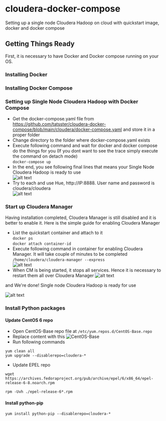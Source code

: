 # cloudera-docker-compose
Setting up a single node Cloudera Hadoop on cloud with quickstart image, docker and docker compose

## Getting Things Ready
First, it is necessary to have Docker and Docker compose running on your OS.

### Installing Docker
### Installing Docker Compose

### Setting up Single Node Cloudera Hadoop with Docker Compose  
* Get the docker-compose.yaml file from https://github.com/tatsster/cloudera-docker-compose/blob/main/cloudera/docker-compose.yaml and store it in a proper folder  
* Change directory to the folder where docker-compose.yaml exists  
* Execute following command and wait for docker and docker compose do the things for you (If you dont want to see the trace simply execute the command on detach mode)  
``` docker-compose up ``` 
* In the end, you see following final lines that means your Single Node Cloudera Hadoop is ready to use  
![alt text](https://github.com/emirkorkmaz/cloudera-quickstart-docker-compose/blob/master/misc/images/installation_done.png "Installation Done!")  
* Try to each and use Hue, http://IP:8888. User name and password is cloudera/cloudera  
![alt text](https://github.com/emirkorkmaz/cloudera-quickstart-docker-compose/blob/master/misc/images/hue_login.png "Hue Login")  

### Start up Cloudera Manager
Having installation completed, Cloudera Manager is still disabled and it is better to enable it. Here is the simple guide for enabling Cloudera Manager  

* List the quickstart container and attach to it  
``` docker ps ```   
``` docker attach container-id ```  
* Execute following command in container for enabling Cloudera Manager. It will take couple of minutes to be completed  
``` /home/cloudera/cloudera-manager --express ```  
![alt text](https://github.com/emirkorkmaz/cloudera-quickstart-docker-compose/blob/master/misc/images/cm_installed.png "CM Installed")  
* When CM is being started, it stops all services. Hence it is necessary to restart them all over Cloudera Manager
![alt text](https://github.com/emirkorkmaz/cloudera-quickstart-docker-compose/blob/master/misc/images/cm_start.png "CM Installed")  

and We're done! Single node Cloudera Hadoop is ready for use

![alt text](https://github.com/emirkorkmaz/cloudera-quickstart-docker-compose/blob/master/misc/images/cm_services_started.png "We're Done")  

### Install Python packages
#### Update CentOS 6 repo
* Open CentOS-Base repo file at `/etc/yum.repos.d/CentOS-Base.repo`
* Replace content with this ![CentOS-Base](https://github.com/tatsster/cloudera-docker-compose/blob/main/centos-repo/CentOS-Base.repo)
* Run following commands
```
yum clean all
yum upgrade --disablerepo=cloudera-*
```
* Update EPEL repo
```
wget https://archives.fedoraproject.org/pub/archive/epel/6/x86_64/epel-release-6-8.noarch.rpm

rpm -Uvh ./epel-release-6*.rpm
```

#### Install python-pip
```
yum install python-pip --disablerepo=cloudera-*
```
